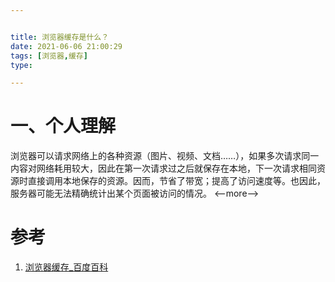 ```yaml
---


title: 浏览器缓存是什么？
date: 2021-06-06 21:00:29
tags: [浏览器,缓存]
type:

---
```



# 一、个人理解

浏览器可以请求网络上的各种资源（图片、视频、文档……），如果多次请求同一内容对网络耗用较大，因此在第一次请求过之后就保存在本地，下一次请求相同资源时直接调用本地保存的资源。因而，节省了带宽；提高了访问速度等。也因此，服务器可能无法精确统计出某个页面被访问的情况。
<--more-->


# 参考

1. [浏览器缓存_百度百科](https://baike.baidu.com/item/%E6%B5%8F%E8%A7%88%E5%99%A8%E7%BC%93%E5%AD%98)
